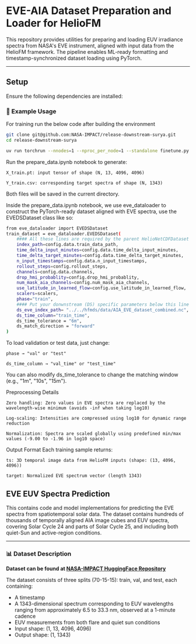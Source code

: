 # EVE-AIA Dataset Preparation and Loader for HelioFM

This repository provides utilities for preparing and loading EUV irradiance spectra from NASA's EVE instrument, aligned with input data from the HelioFM framework. The pipeline enables ML-ready formatting and timestamp-synchronized dataset loading using PyTorch.

---


## Setup

Ensure the following dependencies are installed:


### 🚀 Example Usage

For training run the below code after building the environment


```sh
git clone git@github.com:NASA-IMPACT/release-downstream-surya.git
cd release-downstream-surya

uv run torchrun --nnodes=1 --nproc_per_node=1 --standalone finetune.py
```



Run the prepare_data.ipynb notebook to generate:

    X_train.pt: input tensor of shape (N, 13, 4096, 4096)

    Y_train.csv: corresponding target spectra of shape (N, 1343)

Both files will be saved in the current directory.

Inside the prepare_data.ipynb notebook, we use eve_dataloader to construct the PyTorch-ready dataset aligned with EVE spectra, use the EVEDSDataset class like so:

```bash
from eve_dataloader import EVEDSDataset
train_dataset = eve_dataloader.EVEDSDataset(
    #### All these lines are required by the parent HelioNetCDFDataset class
    index_path=config.data.train_data_path,
    time_delta_input_minutes=config.data.time_delta_input_minutes,
    time_delta_target_minutes=config.data.time_delta_target_minutes,
    n_input_timestamps=config.data.n_input_timestamps,
    rollout_steps=config.rollout_steps,
    channels=config.data.channels,
    drop_hmi_probablity=config.drop_hmi_probablity,
    num_mask_aia_channels=config.num_mask_aia_channels,
    use_latitude_in_learned_flow=config.use_latitude_in_learned_flow,
    scalers=scalers,
    phase="train",
    #### Put your donwnstream (DS) specific parameters below this line
    ds_eve_index_path= "../../hfmds/data/AIA_EVE_dataset_combined.nc",
    ds_time_column="train_time",
    ds_time_tolerance = "6m",
    ds_match_direction = "forward"    
)
```
To load validation or test data, just change:

    phase → "val" or "test"

    ds_time_column → "val_time" or "test_time"

You can also modify ds_time_tolerance to change the matching window (e.g., "1m", "10s", "15m").

Preprocessing Details

    Zero handling: Zero values in EVE spectra are replaced by the wavelength-wise minimum (avoids -inf when taking log10)

    Log-scaling: Intensities are compressed using log10 for dynamic range reduction

    Normalization: Spectra are scaled globally using predefined min/max values (-9.00 to -1.96 in log10 space)

Output Format
Each training sample returns:

    ts: 3D temporal image data from HelioFM inputs (shape: (13, 4096, 4096))

    target: Normalized EVE spectrum vector (length 1343)

## EVE EUV Spectra Prediction 

This  contains code and model implementations for predicting the EVE spectra from spatiotemporal solar data. The dataset contains hundreds of thousands of temporally aligned AIA image cubes and EUV spectra, covering Solar Cycle 24 and parts of Solar Cycle 25, and including both quiet-Sun and active-region conditions. 

---

### 📊 Dataset Description

**Dataset can be found at [NASA-IMPACT HuggingFace Repository](https://huggingface.co/datasets/nasa-impact/surya-bench-euv-spectra)**

The dataset consists of three splits (70-15-15): train, val, and test, each containing:
- A timestamp
- A 1343-dimensional spectrum corresponding to EUV wavelengths ranging from approximately 6.5 to 33.3 nm, observed at a 1-minute cadence
- EUV measurements from both flare and quiet sun conditions
- Input shape: (1, 13, 4096, 4096)
- Output shape: (1, 1343)

